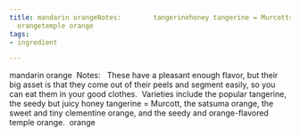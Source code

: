 ```yaml
---
title: mandarin orangeNotes:        tangerinehoney tangerine = Murcottsatsuma orangeclementine
  orangetemple orange
tags:
- ingredient

---
```

mandarin orange  Notes:   These have a pleasant enough flavor, but their big asset is that they come out of their peels and segment easily, so you can eat them in your good clothes.  Varieties include the popular tangerine, the seedy but juicy honey tangerine = Murcott, the satsuma orange, the sweet and tiny clementine orange, and the seedy and orange-flavored temple orange.  orange
